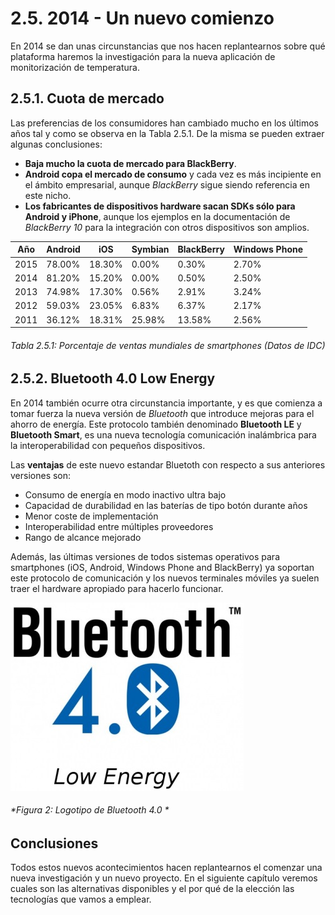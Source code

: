 # 2.5. 2014 - Un nuevo comienzo

En 2014 se dan unas circunstancias que nos hacen replantearnos sobre qué plataforma haremos la investigación para la nueva aplicación de monitorización de temperatura.

## 2.5.1. Cuota de mercado

Las preferencias de los consumidores han cambiado mucho en los últimos años tal y como se observa en la Tabla 2.5.1. De la misma se pueden extraer algunas conclusiones:

- **Baja mucho la cuota de mercado para BlackBerry**.
- **Android copa el mercado de consumo** y cada vez es más incipiente en el ámbito empresarial, aunque *BlackBerry* sigue siendo referencia en este nicho.
- **Los fabricantes de dispositivos hardware sacan SDKs sólo para Android y iPhone**, aunque los ejemplos en la documentación de *BlackBerry 10* para la integración con otros dispositivos son amplios.

| Año   | Android |   iOS  | Symbian | BlackBerry | Windows Phone |
| ----- | ------- | ------ | ------- | ---------- | ------------- |
| 2015  |  78.00% | 18.30% |   0.00% |      0.30% |         2.70% |
| 2014  |  81.20% | 15.20% |   0.00% |      0.50% |         2.50% |
| 2013  |  74.98% | 17.30% |   0.56% |      2.91% |         3.24% |
| 2012  |  59.03% | 23.05% |   6.83% |      6.37% |         2.17% |
| 2011  |  36.12% | 18.31% |  25.98% |     13.58% |         2.56% |

###### *Tabla 2.5.1: Porcentaje de ventas mundiales de smartphones (Datos de IDC)*


## 2.5.2. Bluetooth 4.0 Low Energy

En 2014 también ocurre otra circunstancia importante, y es que comienza a tomar fuerza la nueva versión de *Bluetooth* que introduce mejoras para el ahorro de energía. Este protocolo también denominado **Bluetooth LE** y **Bluetooth Smart**, es una nueva tecnología comunicación inalámbrica para la interoperabilidad con pequeños dispositivos.

Las **ventajas** de este nuevo estandar Bluetoth con respecto a sus anteriores versiones son:

- Consumo de energía en modo inactivo ultra bajo
- Capacidad de durabilidad en las baterías de tipo botón durante años 
- Menor coste de implementación
- Interoperabilidad entre múltiples proveedores
- Rango de alcance mejorado

Además, las últimas versiones de todos sistemas operativos para smartphones (iOS, Android, Windows Phone and BlackBerry) ya soportan este protocolo de comunicación y los nuevos terminales móviles ya suelen traer el hardware apropiado para hacerlo funcionar.


![Figura 2](./imagenes/bluetooth_4_0_logo.jpg)
###### *Figura 2: Logotipo de Bluetooth 4.0 *

## Conclusiones

Todos estos nuevos acontecimientos hacen replantearnos el comenzar una nueva investigación y un nuevo proyecto. En el siguiente capítulo veremos cuales son las alternativas disponibles y el por qué de la elección las tecnologías que vamos a emplear.